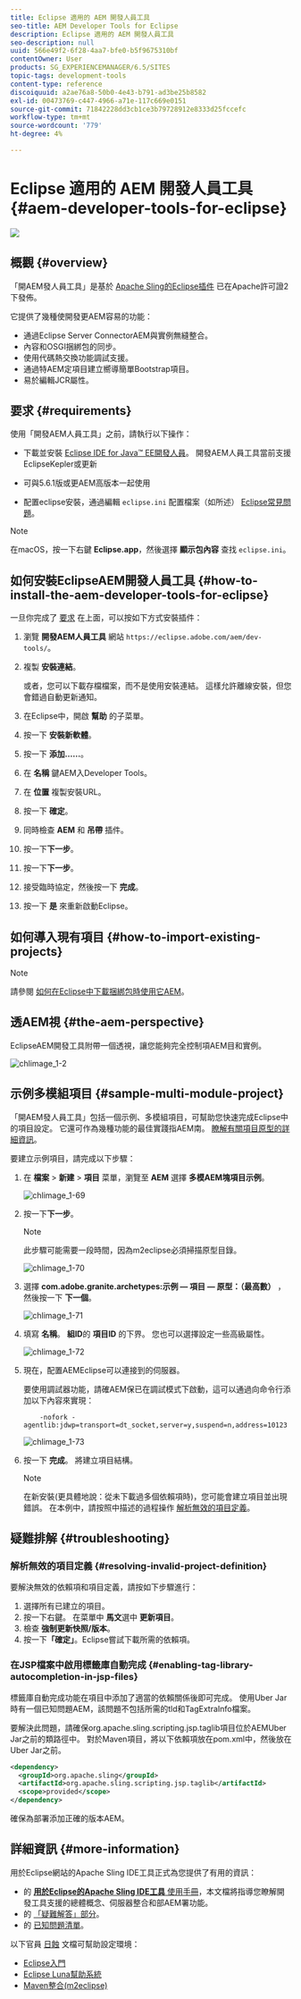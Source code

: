 ```yaml
---
title: Eclipse 適用的 AEM 開發人員工具
seo-title: AEM Developer Tools for Eclipse
description: Eclipse 適用的 AEM 開發人員工具
seo-description: null
uuid: 566e49f2-6f28-4aa7-bfe0-b5f9675310bf
contentOwner: User
products: SG_EXPERIENCEMANAGER/6.5/SITES
topic-tags: development-tools
content-type: reference
discoiquuid: a2ae76a8-50b0-4e43-b791-ad3be25b8582
exl-id: 00473769-c447-4966-a71e-117c669e0151
source-git-commit: 71842228dd3cb1ce3b79728912e8333d25fccefc
workflow-type: tm+mt
source-wordcount: '779'
ht-degree: 4%

---
```


# Eclipse 適用的 AEM 開發人員工具{#aem-developer-tools-for-eclipse}

![](do-not-localize/chlimage_1-9.png)

## 概觀 {#overview}

「開AEM發人員工具」是基於 [Apache Sling的Eclipse插件](https://sling.apache.org/documentation/development/ide-tooling.html) 已在Apache許可證2下發佈。

它提供了幾種使開發更AEM容易的功能：

* 通過Eclipse Server ConnectorAEM與實例無縫整合。
* 內容和OSGI捆綁包的同步。
* 使用代碼熱交換功能調試支援。
* 通過特AEM定項目建立嚮導簡單Bootstrap項目。
* 易於編輯JCR屬性。

## 要求 {#requirements}

使用「開發AEM人員工具」之前，請執行以下操作：

* 下載並安裝 [Eclipse IDE for Java™ EE開發人員](https://www.eclipse.org/downloads/packages/release/luna/r/eclipse-ide-java-ee-developers)。 開發AEM人員工具當前支援EclipseKepler或更新

* 可與5.6.1版或更AEM高版本一起使用
* 配置eclipse安裝，通過編輯 `eclipse.ini` 配置檔案（如所述） [Eclipse常見問題](https://wiki.eclipse.org/FAQ_How_do_I_increase_the_heap_size_available_to_Eclipse%3F)。

>[!NOTE]
>
>在macOS，按一下右鍵 **Eclipse.app**，然後選擇 **顯示包內容** 查找 `eclipse.ini`。

## 如何安裝EclipseAEM開發人員工具 {#how-to-install-the-aem-developer-tools-for-eclipse}

一旦你完成了 [要求](#requirements) 在上面，可以按如下方式安裝插件：

1. 瀏覽 **開發AEM人員工具** 網站 `https://eclipse.adobe.com/aem/dev-tools/`。

1. 複製 **安裝連結**。

   或者，您可以下載存檔檔案，而不是使用安裝連結。 這樣允許離線安裝，但您會錯過自動更新通知。

1. 在Eclipse中，開啟 **幫助** 的子菜單。
1. 按一下 **安裝新軟體**。
1. 按一下 **添加……**。
1. 在 **名稱** 鍵AEM入Developer Tools。
1. 在 **位置** 複製安裝URL。
1. 按一下 **確定**。
1. 同時檢查 **AEM** 和 **吊帶** 插件。
1. 按一下&#x200B;**下一步**。
1. 按一下&#x200B;**下一步**。
1. 接受臨時協定，然後按一下 **完成**。
1. 按一下 **是** 來重新啟動Eclipse。

## 如何導入現有項目 {#how-to-import-existing-projects}

>[!NOTE]
>
>請參閱 [如何在Eclipse中下載捆綁包時使用它AEM](https://stackoverflow.com/questions/29699726/how-to-work-with-a-bundle-in-eclipse-when-it-was-downloaded-from-aem/29705407#29705407)。

## 透AEM視 {#the-aem-perspective}

EclipseAEM開發工具附帶一個透視，讓您能夠完全控制項AEM目和實例。

![chlimage_1-2](assets/chlimage_1-2a.jpeg)

## 示例多模組項目 {#sample-multi-module-project}

「開AEM發人員工具」包括一個示例、多模組項目，可幫助您快速完成Eclipse中的項目設定。 它還可作為幾種功能的最佳實踐指AEM南。 [瞭解有關項目原型的詳細資訊](https://github.com/adobe/aem-project-archetype)。

要建立示例項目，請完成以下步驟：

1. 在 **檔案** > **新建** > **項目** 菜單，瀏覽至 **AEM** 選擇 **多模AEM塊項目示例**。

   ![chlimage_1-69](assets/chlimage_1-69a.png)

1. 按一下&#x200B;**下一步**。

   >[!NOTE]
   >
   >此步驟可能需要一段時間，因為m2eclipse必須掃描原型目錄。

   ![chlimage_1-70](assets/chlimage_1-70a.png)

1. 選擇 **com.adobe.granite.archetypes:示例 — 項目 — 原型：（最高數）** ，然後按一下 **下一個**。

   ![chlimage_1-71](assets/chlimage_1-71a.png)

1. 填寫 **名稱**。 **組ID**&#x200B;的 **項目ID** 的下界。 您也可以選擇設定一些高級屬性。

   ![chlimage_1-72](assets/chlimage_1-72a.png)

1. 現在，配置AEMEclipse可以連接到的伺服器。

   要使用調試器功能，請確AEM保已在調試模式下啟動，這可以通過向命令行添加以下內容來實現：

   ```
       -nofork -agentlib:jdwp=transport=dt_socket,server=y,suspend=n,address=10123
   ```

   ![chlimage_1-73](assets/chlimage_1-73a.png)

1. 按一下 **完成**。 將建立項目結構。

   >[!NOTE]
   >
   >在新安裝(更具體地說：從未下載過多個依賴項時)，您可能會建立項目並出現錯誤。 在本例中，請按照中描述的過程操作 [解析無效的項目定義](#resolving-invalid-project-definition)。

## 疑難排解 {#troubleshooting}

### 解析無效的項目定義 {#resolving-invalid-project-definition}

要解決無效的依賴項和項目定義，請按如下步驟進行：

1. 選擇所有已建立的項目。
1. 按一下右鍵。 在菜單中 **馬文**&#x200B;選中 **更新項目**。
1. 檢查 **強制更新快照/版本**。
1. 按一下&#x200B;**「確定」**。Eclipse嘗試下載所需的依賴項。

### 在JSP檔案中啟用標籤庫自動完成 {#enabling-tag-library-autocompletion-in-jsp-files}

標籤庫自動完成功能在項目中添加了適當的依賴關係後即可完成。 使用Uber Jar時有一個已知問題AEM，該問題不包括所需的tld和TagExtraInfo檔案。

要解決此問題，請確保org.apache.sling.scripting.jsp.taglib項目位於AEMUber Jar之前的類路徑中。 對於Maven項目，將以下依賴項放在pom.xml中，然後放在Uber Jar之前。

```xml
<dependency>
  <groupId>org.apache.sling</groupId>
  <artifactId>org.apache.sling.scripting.jsp.taglib</artifactId>
  <scope>provided</scope>
</dependency>
```

確保為部署添加正確的版本AEM。

## 詳細資訊 {#more-information}

用於Eclipse網站的Apache Sling IDE工具正式為您提供了有用的資訊：

* 的 [**用於Eclipse的Apache Sling IDE工具** 使用手冊](https://sling.apache.org/documentation/development/ide-tooling.html)，本文檔將指導您瞭解開發工具支援的總體概念、伺服器整合和部AEM署功能。
* 的 [「疑難解答」部分](https://sling.apache.org/documentation/development/ide-tooling.html#troubleshooting)。
* 的 [已知問題清單](https://sling.apache.org/documentation/development/ide-tooling.html#known-issues)。

以下官員 [日蝕](https://www.eclipse.org/) 文檔可幫助設定環境：

* [Eclipse入門](https://www.eclipse.org/getting-started/)
* [Eclipse Luna幫助系統](https://help.eclipse.org/latest/index.jsp)
* [Maven整合(m2eclipse)](https://www.eclipse.org/m2e/)

